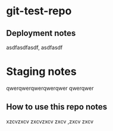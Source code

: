 # git-test-repo

## Deployment notes
asdfasdfasdf, asdfasdf

#  Staging notes
qwerqwerqwerqwerqwer qwerqwer 

## How to use this repo notes
xzcvzxcv zxcvzxcv zxcv ,zxcv zxcv 


